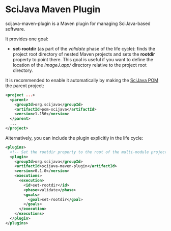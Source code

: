 SciJava Maven Plugin
====================

scijava-maven-plugin is a Maven plugin for managing SciJava-based software.

It provides one goal:

* __set-rootdir__ (as part of the _validate_ phase of the life cycle): finds the project root
  directory of nested Maven projects and sets the __rootdir__ property to point there. This goal is
  useful if you want to define the location of the _ImageJ.app/_ directory relative to the project
  root directory.

It is recommended to enable it automatically by making the
[SciJava POM](http://github.com/scijava/pom-scijava) the parent project:

```xml
<project ...>
  <parent>
    <groupId>org.scijava</groupId>
    <artifactId>pom-scijava</artifactId>
    <version>1.156</version>
  </parent>
  ...
</project>
```

Alternatively, you can include the plugin explicitly in the life cycle:

```xml
<plugins>
  <!-- Set the rootdir property to the root of the multi-module project -->
  <plugin>
    <groupId>org.scijava</groupId>
    <artifactId>scijava-maven-plugin</artifactId>
    <version>0.1.0</version>
    <executions>
      <execution>
        <id>set-rootdir</id>
        <phase>validate</phase>
        <goals>
          <goal>set-rootdir</goal>
        </goals>
      </execution>
    </executions>
  </plugin>
</plugins>
```
